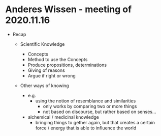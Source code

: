 # Anderes Wissen - meeting of 2020.11.16

- Recap
  - Scientific Knowledge
    - Concepts
    - Method to use the Concepts
    - Produce propositions, determinations
    - Giving of reasons
    - Argue if right or wrong

  - Other ways of knowing
    - e.g. 
      - using the notion of resemblance and similarities
        - only works by comparing two or more things
        - not based on discourse, but rather based on senses...
    - alchemical / medicinal knowledge
      - bringing things to gether again, but that creates a certain force / energy that is able to influence the world
